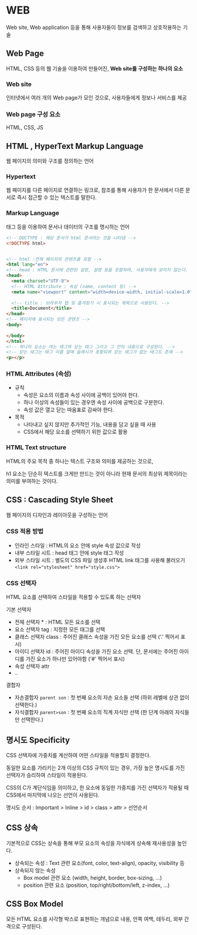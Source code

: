 # WEB
Web site, Web application 등을 통해 사용자들이 정보를 검색하고 상호작용하는 기술


## Web Page
HTML, CSS 등의 웹 기술을 이용하여 만들어진, **Web site를 구성하는 하나의 요소**

### Web site
인터넷에서 여러 개의 Web page가 모인 것으로, 사용자들에게 정보나 서비스를 제공

### Web page 구성 요소
HTML, CSS, JS

## HTML , HyperText Markup Language
웹 페이지의 의미와 구조를 정의하는 언어

### Hypertext
웹 페이지를 다른 페이지로 연결하는 링크로, 참조를 통해 사용자가 한 문서에서 다른 문서로 즉시 접근할 수 있는 텍스트를 말한다. 

### Markup Language
태그 등을 이용하여 문서나 데이터의 구조를 명시하는 언어

```html
<!-- DOCTYPE : 해당 문서가 html 문서라는 것을 나타냄 -->
<!DOCTYPE html>


<!-- html :전체 페이지의 콘텐츠를 포함 -->
<html lang="en">
<!-- head : HTML 문서에 관련된 설정, 설명 등을 포함하며, 사용자에게 보이지 않는다. -->
<head>
  <meta charset="UTF-8">
  <!-- HTML Attribute : 속성 (name, content 등) -->
  <meta name="viewport" content="width=device-width, initial-scale=1.0">
  
  <!-- title : 브라우저 탭 및 즐겨찾기 시 표시되는 제목으로 사용된다. -->
  <title>Document</title>
</head>
<!-- 페이지에 표시되는 모든 콘텐츠 -->
<body>
  
</body>
</html>
<!-- 하나의 요소는 여는 태그와 닫는 태그 그리고 그 안의 내용으로 구성된다. -->
<!-- 닫는 태그는 태그 이름 앞에 슬래시가 포함되며 닫는 태그가 없는 태그도 존재 -->
<p></p>
```

### HTML Attributes (속성)
- 규칙 
  - 속성은 요소의 이름과 속성 사이에 공백이 있어야 한다.
  - 하나 이상의 속성들이 있는 경우엔 속성 사이에 공백으로 구분한다.
  - 속성 값은 열고 닫는 따옴표로 감싸야 한다.
- 목적
  - 나타내고 싶지 않지만 추가적인 기능, 내용을 담고 싶을 때 사용
  - CSS에서 해당 요소를 선택하기 위한 값으로 활용


### HTML Text structure
HTML의 주요 목적 중 하나는 텍스트 구조와 의미를 제공하는 것으로, 

h1 요소는 단순히 텍스트를 크게만 만드는 것이 아니라 현재 문서의 최상위 제목이라는 의미를 부여하는 것이다.

## CSS : Cascading Style Sheet

웹 페이지의 디자인과 레이아웃을 구성하는 언어

### CSS 적용 방법
- 인라인 스타일
  : HTML의 요소 안에 style 속성 값으로 작성
- 내부 스타일 시트
  : head 태그 안에 style 태그 작성
- 외부 스타일 시트
  : 별도의 CSS 파일 생성후 HTML link 태그를 사용해 불러오기
  `<link rel="stylesheet" href="style.css">`

### CSS 선택자
HTML 요소를 선택하여 스타일을 적용할 수 있도록 하는 선택자

기본 선택자
- 전체 선택자 *
  : HTML 모든 요소를 선택
- 요소 선택자 tag
  : 지정한 모든 태그를 선택
- 클래스 선택자 class
  : 주어진 클래스 속성을 가진 모든 요소를 선택 ('.' 찍어서 표시)
- 아이디 선택자 id
  : 주어진 아이디 속성을 가진 요소 선택. 단, 문서에는 주어진 아이디를 가진 요소가 하나만 있어야함 ('#' 찍어서 표시)
- 속성 선택자 attr
- ..

결합자
- 자손결합자 `parent son`
  : 첫 번째 요소의 자손 요소들 선택 (하위 레벨에 상관 없이 선택한다.)
- 자식결합자 `parent>son`
  : 첫 번째 요소의 직계 자식만 선택 (한 단계 아래의 자식들만 선택한다.)

## 명시도 Specificity
CSS 선택자에 가중치를 계산하여 어떤 스타일을 적용할지 결정한다.

동일한 요소를 가리키는 2개 이상의 CSS 규칙이 있는 경우, 가장 높은 명시도를 가진 선택자가 승리하여 스타일이 적용된다.

CSS의 C가 계단식임을 의미하고, 한 요소에 동일한 가중치를 가진 선택자가 적용될 때 CSS에서 마지막에 나오는 선언이 사용된다. 

명시도 순서 : Important > Inline > id > class > attr > 선언순서

## CSS 상속
기본적으로 CSS는 상속을 통해 부모 요소의 속성을 자식에게 상속해 재사용성을 높인다.

- 상속되는 속성 : Text 관련 요소(font, color, text-align), opacity, visibility 등
- 상속되지 않는 속성
  - Box model 관련 요소 (width, height, border, box-sizing, ...)
  - position 관련 요소 (position, top/right/bottom/left, z-index, ...)

## CSS Box Model
모든 HTML 요소를 사각형 박스로 표현하는 개념으로 내용, 안쪽 여백, 테두리, 외부 간격으로 구성된다.
